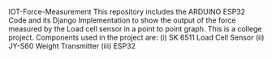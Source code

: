 IOT-Force-Measurement
This repository includes the ARDUINO ESP32 Code and its Django Implementation to show the output of the force measured by the Load cell sensor in a point to point graph.
This is a college project.
Components used in the project are:
  (i) SK 6511 Load Cell Sensor
  (ii) JY-S60 Weight Transmitter
  (iii) ESP32
